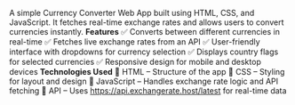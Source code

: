 A simple Currency Converter Web App built using HTML, CSS, and JavaScript. It fetches real-time exchange rates and allows users to convert currencies instantly.
**Features**
✅ Converts between different currencies in real-time 
✅ Fetches live exchange rates from an API 
✅ User-friendly interface with dropdowns for currency selection 
✅ Displays country flags for selected currencies 
✅ Responsive design for mobile and desktop devices 
 **Technologies Used**
🔹 HTML – Structure of the app
🔹 CSS – Styling for layout and design
🔹 JavaScript – Handles exchange rate logic and API fetching
🔹 API – Uses https://api.exchangerate.host/latest for real-time data
